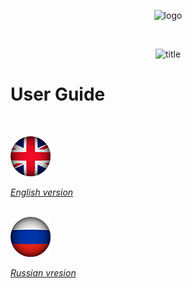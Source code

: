 <p align="center"><img src="assets/img/Symfony4DDicker_Logo_original.svg" alt="logo"></p>
<br>
<p align="center"><img src="assets/img/Symfony4Dicker_title.svg" alt="title"></p>

# User Guide
<br>
<p><img src="assets/img/flags/GB.png" alt=""></p>

*[English version](//docs/en/main.md)*
<br><br>
<p><img src="assets/img/flags/RU.png" alt=""></p>

*[Russian vresion](/ru/main.md)*
